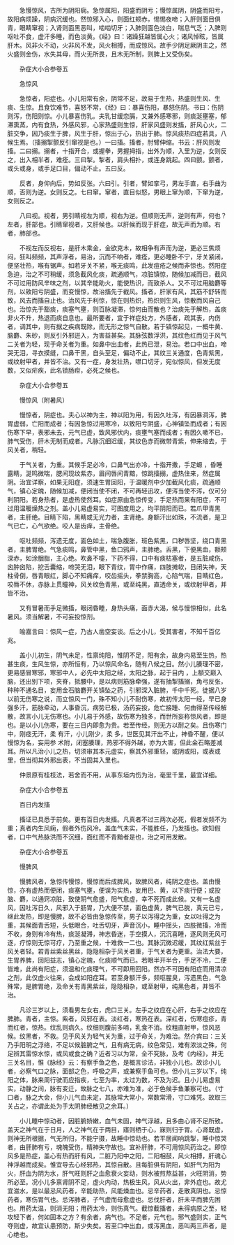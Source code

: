 <!-- { "loadSidebar": true } -->
　　急慢惊风，古所为阴阳痫。急惊属阳，阳盛而阴亏；慢惊属阴，阴盛而阳亏，故阳病烦躁，阴病沉缓也。然惊邪入心，则面红颊赤，惕惕夜啼；入肝则面目俱青，眼睛窜视；入肾则面黑恶叫，啮啮切牙；入肺则面色淡白，喘息气乏；入脾则呕吐不食，虚汗多睡，而色淡黄。《经》曰：诸躁狂越皆属心火；诸风悼眩，皆属肝木。风非火不动，火非风不发，风火相搏，而成惊风。故手少阴足厥阴主之，然火盛则金伤，水失其母，而火无所畏，且木无所制，则脾上又受伤矣。

　　杂症大小合参卷五

　　急惊风

　　急惊者，阳症也。小儿阳常有余，阴常不足，故易于生热，热盛则生风、生痰、生惊。且食饮难节，喜怒不常，《经》曰：暴喜伤阳，暴怒伤阴。书曰：伤阴则泻，伤阳则惊。小儿暴喜伤乳。夫乳甘缓恋膈，又兼外感寒邪，则痰涎壅塞，郁滞熏蒸，内有食热，外感风邪，心家热盛则生惊，肝家风盛则发搐，肝风心火，二脏交争，因乃痰生于脾，风生于肝，惊出于心，热出于肺。惊风痰热四症若具，八候生焉。（搐搦掣颤反引窜视是也。）一曰搐。搐者，肘臂伸缩。书云：肝风则发搐。二曰搦。搦者，十指开合，或握拳，男握拇指，出外为顺，入里为逆，女则反之，出入相半者，难痊。三曰掣。掣者，肩头相扑，或连身跳起。四曰颤。颤者，或头或身，或手足口目，偏动不止。五曰反。

　　反者，身仰向后，势如反张。六曰引。引者，臂如挛弓，男左手直，右手曲为顺，否则为逆。女则反之。七曰窜。窜者，直目似怒，男眼上窜为顺，下窜为逆，女则反之。

　　八曰视。视者，男引睛视左为顺，视右为逆。但顺则无声，逆则有声，何也？左者，肝部也。引睛窜视者，又肝候也。以肝候而现于肝症，故无声而为顺。右者，肺部也。

　　不视左而反视右，是肝木乘金，金欲克木，故相争有声而为逆，更必三焦烦闷，狂叫频频，其声浮者，易治，沉而不响者，难痊，更必睡卧不宁，牙关紧闭，便坚壮热，喉有锯声。如若牙关不紧，喉无痰鸣，此发痘疮之候而非惊也。然阳症急迫，治之不可稍缓，须急截风化痰，疏通顺气，凉脏镇惊，随候加减而已，截风不可过用防风辛味之剂，以其辛能助火，能使热识，而致杀人。又不可过用脑麝等剂，以致阳亏阴盛，而变慢惊，故治搐先于截风。搐者，肝家有风，其筋不舒转而致，风去而搐自止也。治风先于利惊，惊在则热炽，热炽则生风，惊散而风自己也。治惊先于豁痰，痰塞气壅，则百脉凝滞，惊何由而散也？治痰先于解热，盖痰非火不升，热退而痰自息也。最所要者，宜于祥症处方，外感者，疏其表，内伤者，调其中，则有据之疾病既除，而无形之惊气自散。若于镇惊起见，一概牛黄、脑麝、朱砂，则反引外邪迸入，为害益甚矣。其脉弦数浮洪，其纹色红而见于风气二关者为轻，现于命关者为重。如鼻中出血者，此热已泄，易治。若口中出血，啼哭无泪，寻衣摸缝，口鼻干黑，自头至足，偏动不止，其纹三关通度，色青紫黑，或纹射甲者，并皆不治。又有一症，身发壮热，噤口切牙，宛似惊风，但发无度数，又似疟疾，此名锁肠疳，必死之候也。

　　杂症大小合参卷五

　　慢惊风（附暑风）

　　慢惊者，阴症也。夫心以神为主，神以阳为用，有因久吐泻，有因暴洞泻，脾胃虚弱，亡阳而成者；有因急惊过用寒冷，以致阳亏阴盛，心神镇坠而成者；有因伤寒下早，表邪未去，元气已虚，致风邪伏内，痰壅气塞而成者；有因久嗽不已，肺气受伤，肝木无制而成者。凡脉沉细迟缓，其纹色赤而微带青紫，伸来缩去，于风关者，稍轻。

　　于气关者，为重。其候手足必冷，口鼻气出亦冷，十指开撒，手足螈 ，昏睡露睛，涎鸣微喘，腮间现纹紫赤，眉间唇间青黯，惊跳搐搦，虚热住来，然症属阴。治宜详察，如果无阳症，须速生胃回阳，于温暖剂中少加截风化痰，疏通顺气，镇心定魄，随候加减，便闭当使不闭，不可再轻迅攻，便泻当使不泻，仅可分利阴阳。若身热者，是虚热使然耳。如症原由急惊传变，手足热而果有阳症，不可过用温暖燥热之剂。盖小儿易虚易实，可图度用之，均平阴阳而已。若爪甲青黑者，主肝绝。目睛下陷，黑睛或无光力者，主肾绝。身额汗出如珠，不流者，是卫气已亡，心气欲绝。咬人是齿痒，主骨绝。

　　呕吐频频，泻遗无度，面色如土，喘急腹胀，班色紫黑，口秽唇坚，绕口青黑者，主脾胃绝。气急痰鸣，鼻管中黑，鱼口鸦声，主肺绝。舌黑，下便黑血，额颊深赤，如涂胭脂，主心绝。吹鼻不嚏，下药不得，口中有痰枯塞者，是五脏咸伤。囟肿囟陷，挖舌囊缩，啼哭无泪，眼下青纹，胃中作痛，四肢摊软，目闭失神，天柱骨倒，唇青眼红，脚心不知痛痒，咬齿摇头，拳禁胸高，心陷气喘，目睛红色，咬唇不休，赤脉上贯瞳神，风关纹色青黑，或至纯黑，直透命关，或纹射甲者，并皆不治。

　　又有冒暑而手足微搐，眼闭昏睡，身热头痛，面赤大渴，候与慢惊相似，此名暑风。须当解暑，不可妄投惊剂。

　　喻嘉言曰：惊风一症，乃古人凿空妄谈。后之小儿，受其害者，不知千百亿兆。

　　盖小儿初生，阴气未足，性禀纯阳，惟阴不足，阳有余，故身内易至生热，热甚生痰，生风生惊，亦所恒有，乃以惊风命名，随有八候之目。然小儿腠理不密，更易感冒寒邪，寒邪中人，必先中太阳之经，太阳之脉，起于目内 ，上额交巅入脑，还出别下项，夹脊，抵腰中，是以病则筋脉牵强，遂有抽掣搐搦，角弓反张，种种不通名目，妄用金石脑麝开关镇坠之药，引邪深入脏腑，千中千死。徒据八岁以前无伤寒之说，而立惊风一门，殊不知小儿不耐伤寒，故初传太阳一经，早已身强多汗，筋脉牵动，人事昏沉，病势已极，汤药妄投，危亡接踵、何由得至传经解散，故言小儿无伤寒也。小儿易于外感，故伤寒为独多，而世所妄称惊风者，即是也。是以小儿伤寒，要在三日内即愈为贵。若至传经，则无方以耐之矣。且伤寒门中，刚痉无汗，柔 有汗，小儿刚少，柔 多，世医见其汗出不止，神昏不醒，便以慢惊为名，妄用参 术附，闭塞腠理，热邪不得外越，亦为大害，但此金石略差减耳。所以凡治小儿之热，切须审其本元虚实，察其外邪重轻，或阴或阳，或表或里，但当彻其外邪出表，不当固其入里也。

　　仲景原有桂枝法，若舍而不用，从事东垣内伤为治，毫里千里，最宜详细。

　　杂症大小合参卷五

　　百日内发搐

　　搐证已具悉于前矣。更有百日内发搐。凡真者不过三两次必死，假者发频不为重；真者内生风痫，假者外伤风冷。盖血气未实，不能胜任，乃发搐也。欲知假者，口中气热脉洪而不沉细，面红而不青黯者是也，治之可用发散。

　　杂症大小合参卷五

　　慢脾风

　　慢脾风者，急惊传慢惊，慢惊而后成脾风，故脾风者，纯阴之症也。盖由慢惊，亦有虚热而便闭，痰塞气壅，便误为实热，妄用巴、黄，以下痰行便；或投脑、麝，以通窍凉脏，致使阴气愈盛，阳气愈虚，幸不死而成此候。又有一名虚风，因吐泻日久，风邪入于肠胃，乃大便不禁，面色虚黄，脾气已脱，真元已亏，继此发热，即是慢脾，故不必皆由急惊传至，男子以泻得之为重，女以吐得之为重，其候面青舌短，头低眼合，吐舌切牙，声音沉小，睡中摇头，四肢微搐，冷而不收，身则有冷有热，痰涎凝滞，神志昏迷，手空摸人，沉沉喜睡，逐风则无风可逐，疗惊则无惊可疗，乃至重之候，十难救一二也。其脉沉微迟缓，其纹红紫丝于风关者轻。若青丝紫丝黑丝，隐隐相杂于风关者重，于气关者为更重。治法大要，生胃养脾，回阳益志，镇心定魄，化痰顺气而已。若眼半开半合，手足不冷，二便皆难，此尚有阳症，须温和化痰理气，不可即用回阳。然亦不可因有阳症而用清凉之剂，此仅虚火往来，会成如阳症耳。若至身额汗多，频呕腥臭，泻遗黑色，气急殊常，是脾胃绝，及命关有青黑紫丝，隐隐相杂，或至射甲，纯黑色者，并皆不治。

　　凡诊三岁以上，须看男左女右，虎口三关。左手之纹应在心肝，右手之纹应在脾肺。青者，主惊。紫者，风邪在表。淡红者，寒热在表。深红者，伤寒痘疹，青而红者，惊热。纹乱则病久。纹细则腹前多啼，乳食不消。纹粗直射甲，惊风恶候。纹黑者，不救。见于风关为轻气关为重，过于命关，为难治。然介宾曰：三关乃手阳明之浮络，不足以候脏腑之气，且有病无病，纹色常见，难有浓淡之殊，何足辨其雷惊水惊，或风或食之确？近者习以为常，全不究脉，及考《内经》，并无三关名目，惟《脉经》云：有察手鱼之色，是概言诊法，非独小儿也。故诊小儿者，必察气口之脉，面部之色，呼吸之声，或兼察手鱼可也。但小儿三岁以下，纯阳之体，脉来周行驶而应指疾，七至为率，太过为数，不及为迟。且小儿易虚易实，动静之间，脉有变迁，故脉之七八，亦难为准，必于色候手鱼兼察可也。（寸口者，脉之大会，但小儿气血未定，其脉常大常小，常数常滑，寸口难凭。故取三关占之，亦谓此处为手太阴肺经散见之余耳。）

　　小儿睡中惊动者，因脏腑娇嫩，血气未固，神气浮越，且多由心肾不足所致。盖天之神气在于日月，人之神气在于两目，寤则栖于心，寐则归于胃。心肾既虚，则神无所根据，气无所归，不能宁摄，故睡中惊动也。若平居闻响跳掣，睡中惊哭者，由肝肺有亏，魂魄受伤，精神失守故也。宜补肝肺，不可用惊风药治之。即惊风多是热症，盖心有热而肝有风，二脏乃阳中之阳，二阳相鼓，风火相搏，肝魂心神浮越而成矣。惟宜导去心经邪热，其惊自散。且每脏俱有阴阳，如肝气为阳为火，肝血为阴为水，肝气旺则肝之血愈衰火妄动，则水被煎熬益甚，火旺阴消，势所必至。况小儿多禀肾阴不足，虚火内动，热极生风，风从火出，非外症也。故尤宜滋水，是以最忌风药者，辛能助热，风能燥血也。忌辛药者，走散真阴也。忌惊药者，寒伤胃气也。忌泻肺者，子气虚而母愈虚也。忌伐肝者，肝未平而脾先困也。用药太温，则消无阳；用药太冷，则伤真气。截惊截搐者，未得病原之至，轻攻轻下者，何如固本之方？有余者，病气也。不足者，元气也。邪气盛则实，正气夺则虚，故宜认患预防，斯少失矣。若至口中出血，或泻黑血，恶叫两三声者，是心绝也。

